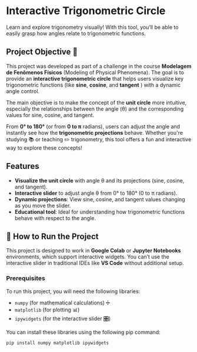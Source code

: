 # Interactive Trigonometric Circle 

Learn and explore trigonometry visually! With this tool, you’ll be able to easily grasp how angles relate to trigonometric functions.


##  Project Objective 📐

This project was developed as part of a challenge in the course **Modelagem de Fenômenos Físicos** (Modeling of Physical Phenomena). The goal is to provide an **interactive trigonometric circle** that helps users visualize key trigonometric functions (like **sine**, **cosine**, and **tangent** ) with a dynamic angle control.

The main objective is to make the concept of the **unit circle** more intuitive, especially the relationships between the angle (θ) and the corresponding values for sine, cosine, and tangent. 

From **0° to 180°** (or from **0 to π** radians), users can adjust the angle and instantly see how the **trigonometric projections** behave. Whether you're studying 📚 or teaching ✏️ trigonometry, this tool offers a fun and interactive way to explore these concepts! 

## Features

- **Visualize the unit circle** with angle θ and its projections (sine, cosine, and tangent).
- **Interactive slider** to adjust angle θ from 0° to 180° (0 to π radians).
- **Dynamic projections**: View sine, cosine, and tangent values changing as you move the slider.
- **Educational tool**: Ideal for understanding how trigonometric functions behave with respect to the angle.

## 📏 How to Run the Project

This project is designed to work in **Google Colab** or **Jupyter Notebooks** environments, which support interactive widgets. You can’t use the interactive slider in traditional IDEs like **VS Code** without additional setup.

### Prerequisites

To run this project, you will need the following libraries:

- `numpy` (for mathematical calculations) ➗
- `matplotlib` (for plotting 📊)
- `ipywidgets` (for the interactive slider 🎛️)

You can install these libraries using the following pip command:

```bash
pip install numpy matplotlib ipywidgets
